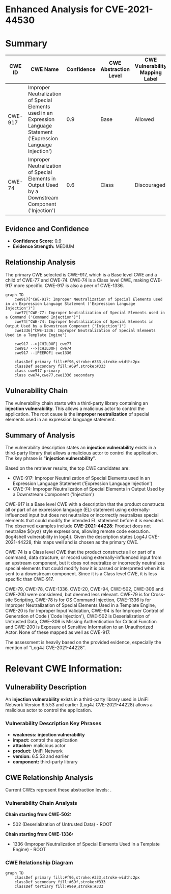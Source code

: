 # Enhanced Analysis for CVE-2021-44530

# Summary
| CWE ID | CWE Name | Confidence | CWE Abstraction Level | CWE Vulnerability Mapping Label | CWE-Vulnerability Mapping Notes |
|---|---|---|---|---|---|
| CWE-917 | Improper Neutralization of Special Elements used in an Expression Language Statement ('Expression Language Injection') | 0.9 | Base | Allowed | Primary CWE |
| CWE-74 | Improper Neutralization of Special Elements in Output Used by a Downstream Component ('Injection') | 0.6 | Class | Discouraged | Secondary Candidate |

## Evidence and Confidence

*   **Confidence Score:** 0.9
*   **Evidence Strength:** MEDIUM

## Relationship Analysis
The primary CWE selected is CWE-917, which is a Base level CWE and a child of CWE-77 and CWE-74. CWE-74 is a Class level CWE, making CWE-917 more specific. CWE-917 is also a peer of CWE-1336.

```mermaid
graph TD
    cwe917["CWE-917: Improper Neutralization of Special Elements used in an Expression Language Statement ('Expression Language Injection')"]
    cwe77["CWE-77: Improper Neutralization of Special Elements used in a Command ('Command Injection')"]
    cwe74["CWE-74: Improper Neutralization of Special Elements in Output Used by a Downstream Component ('Injection')"]
    cwe1336["CWE-1336: Improper Neutralization of Special Elements Used in a Template Engine"]

    cwe917 -->|CHILDOF| cwe77
    cwe917 -->|CHILDOF| cwe74
    cwe917 --|PEEROF| cwe1336

    classDef primary fill:#f96,stroke:#333,stroke-width:2px
    classDef secondary fill:#69f,stroke:#333
    class cwe917 primary
    class cwe74,cwe77,cwe1336 secondary
```

## Vulnerability Chain
The vulnerability chain starts with a third-party library containing an **injection vulnerability**. This allows a malicious actor to control the application. The root cause is the **improper neutralization** of special elements used in an expression language statement.

## Summary of Analysis
The vulnerability description states an **injection vulnerability** exists in a third-party library that allows a malicious actor to control the application. The key phrase is "**injection vulnerability**".

Based on the retriever results, the top CWE candidates are:
*   CWE-917: Improper Neutralization of Special Elements used in an Expression Language Statement ('Expression Language Injection')
*   CWE-74: Improper Neutralization of Special Elements in Output Used by a Downstream Component ('Injection')

CWE-917 is a Base level CWE with a description that the product constructs all or part of an expression language (EL) statement using externally-influenced input but does not neutralize or incorrectly neutralizes special elements that could modify the intended EL statement before it is executed. The observed examples include **CVE-2021-44228**: Product does not neutralize ${xyz} style expressions, allowing remote code execution. (log4shell vulnerability in log4j). Given the description states Log4J CVE-2021-44228, this maps well and is chosen as the primary CWE.

CWE-74 is a Class level CWE that the product constructs all or part of a command, data structure, or record using externally-influenced input from an upstream component, but it does not neutralize or incorrectly neutralizes special elements that could modify how it is parsed or interpreted when it is sent to a downstream component. Since it is a Class level CWE, it is less specific than CWE-917.

CWE-79, CWE-78, CWE-1336, CWE-20, CWE-94, CWE-502, CWE-306 and CWE-200 were considered, but deemed less relevant. CWE-79 is for Cross-site Scripting, CWE-78 is for OS Command Injection, CWE-1336 is for Improper Neutralization of Special Elements Used in a Template Engine, CWE-20 is for Improper Input Validation, CWE-94 is for Improper Control of Generation of Code ('Code Injection'), CWE-502 is Deserialization of Untrusted Data, CWE-306 is Missing Authentication for Critical Function and CWE-200 is Exposure of Sensitive Information to an Unauthorized Actor. None of these mapped as well as CWE-917.

The assessment is heavily based on the provided evidence, especially the mention of "Log4J CVE-2021-44228".

# Relevant CWE Information:

## Vulnerability Description
An **injection vulnerability** exists in a third-party library used in UniFi Network Version 6.5.53 and earlier (Log4J CVE-2021-44228) allows a malicious actor to control the application.

### Vulnerability Description Key Phrases
- **weakness:** **injection vulnerability**
- **impact:** control the application
- **attacker:** malicious actor
- **product:** UniFi Network
- **version:** 6.5.53 and earlier
- **component:** third-party library


## CWE Relationship Analysis

Current CWEs represent these abstraction levels: .


### Vulnerability Chain Analysis

**Chain starting from CWE-502:**
- 502 (Deserialization of Untrusted Data) - ROOT


**Chain starting from CWE-1336:**
- 1336 (Improper Neutralization of Special Elements Used in a Template Engine) - ROOT



### CWE Relationship Diagram

```mermaid
graph TD
    classDef primary fill:#f96,stroke:#333,stroke-width:2px
    classDef secondary fill:#69f,stroke:#333
    classDef tertiary fill:#9e9,stroke:#333
```